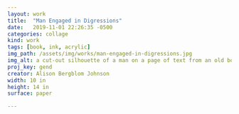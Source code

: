 ```yaml
---
layout: work
title:  "Man Engaged in Digressions"
date:   2019-11-01 22:26:35 -0500
categories: collage
kind: work
tags: [book, ink, acrylic]
img_path: /assets/img/works/man-engaged-in-digressions.jpg
img_alt: a cut-out silhouette of a man on a page of text from an old book on a black background; the words 'engaged' and 'digression' are marked
proj_key: gend
creator: Alison Bergblom Johnson
width: 10 in
height: 14 in
surface: paper

---
```

